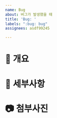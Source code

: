 ```yaml
---
name: Bug
about: 버그가 발생했을 때
title: 'Bug: '
labels: ":bug: bug"
assignees: asdf99245

---
```


# 📘 개요

# 📗 세부사항

# 📷 첨부사진
